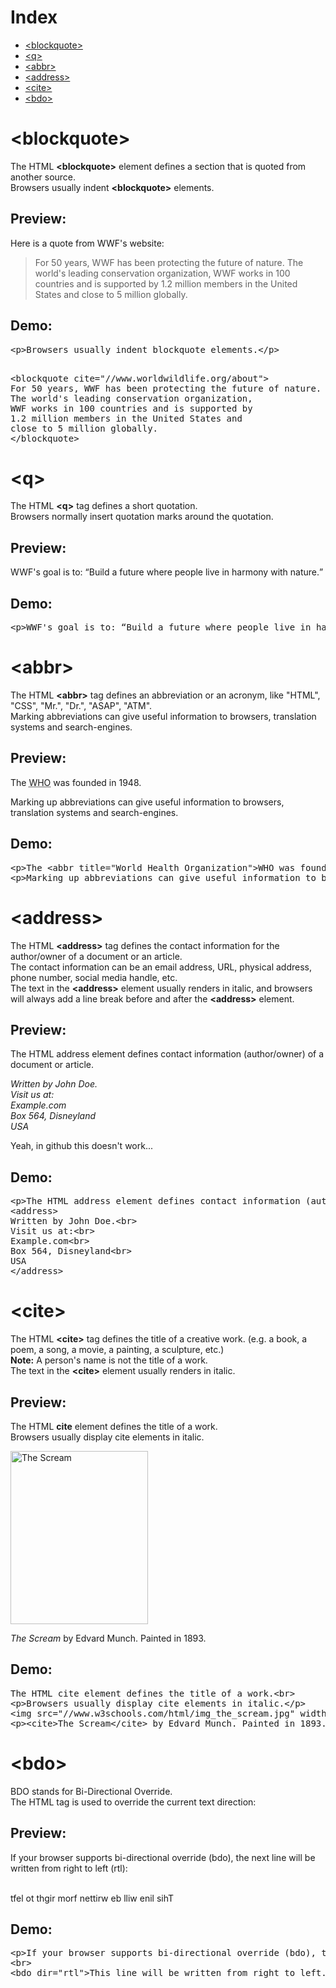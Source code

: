 <h1>Index</h1>
<ul>
  <li><a href="#blockquote">&lt;blockquote&gt;</a></li>
  <li><a href="#q">&lt;q&gt;</a></li>
  <li><a href="#abbr">&lt;abbr&gt;</a></li>
  <li><a href="#address">&lt;address&gt;</a></li>
  <li><a href="#cite">&lt;cite&gt;</a></li>
  <li><a href="#bdo">&lt;bdo&gt;</a></li>
</ul>
<h1>&lt;blockquote&gt;</h1>
The HTML <b>&lt;blockquote&gt;</b> element defines a section that is quoted from another source.
<br>
Browsers usually indent <b>&lt;blockquote&gt;</b> elements.
<h2>Preview:</h2>
<p>Here is a quote from WWF's website:</p>
<blockquote cite="http://www.worldwildlife.org/about">
For 50 years, WWF has been protecting the future of nature.
The world's leading conservation organization,
WWF works in 100 countries and is supported by
1.2 million members in the United States and
close to 5 million globally.
</blockquote>
<h2>Demo:</h2>
<pre>
&lt;p&gt;Browsers usually indent blockquote elements.&lt;/p&gt;
<p></p>
&lt;blockquote cite="//www.worldwildlife.org/about"&gt;
For 50 years, WWF has been protecting the future of nature.
The world's leading conservation organization,
WWF works in 100 countries and is supported by
1.2 million members in the United States and
close to 5 million globally.
&lt;/blockquote&gt;
</pre>
<h1>&lt;q&gt;</h1>
The HTML <b>&lt;q&gt;</b> tag defines a short quotation.
<br>
Browsers normally insert quotation marks around the quotation.
<h2>Preview:</h2>
<p>WWF's goal is to: <q>Build a future where people live in harmony with nature.</q></p>
<h2>Demo:</h2>
<pre>&lt;p&gt;WWF's goal is to: <q>Build a future where people live in harmony with nature.&lt;/q&gt;&lt;/p&gt;</pre>
<h1>&lt;abbr&gt;</h1>
The HTML <b>&lt;abbr&gt;</b> tag defines an abbreviation or an acronym, like "HTML", "CSS", "Mr.", "Dr.", "ASAP", "ATM".
<br>
Marking abbreviations can give useful information to browsers, translation systems and search-engines.
<h2>Preview:</h2>
<p>The <abbr title="World Health Organization">WHO</abbr> was founded in 1948.</p>
<p>Marking up abbreviations can give useful information to browsers, translation systems and search-engines.</p>
<h2>Demo:</h2>
<pre>
&lt;p&gt;The &lt;abbr title="World Health Organization"&gt;WHO</abbr> was founded in 1948.&lt;/p&gt;
&lt;p&gt;Marking up abbreviations can give useful information to browsers, translation systems and search-engines.&lt;/p&gt;
</pre>
<h1>&lt;address&gt;</h1>
The HTML <b>&lt;address&gt;</b> tag defines the contact information for the author/owner of a document or an article.
<br>
The contact information can be an email address, URL, physical address, phone number, social media handle, etc.
<br>
The text in the <b>&lt;address&gt;</b> element usually renders in italic, and browsers will always add a line break before and after the <b>&lt;address&gt;</b> element.
<h2>Preview:</h2>
<p>The HTML address element defines contact information (author/owner) of a document or article.</p>
<address>
Written by John Doe.
<br> 
Visit us at:
<br>
Example.com
<br>
Box 564, Disneyland
<br>
USA
</address>
<p></p>
Yeah, in github this doesn't work...
<h2>Demo:</h2>
<pre>
&lt;p&gt;The HTML address element defines contact information (author/owner) of a document or article.&lt;/p&gt;
&lt;address&gt;
Written by John Doe.&lt;br&gt; 
Visit us at:&lt;br&gt;
Example.com&lt;br&gt;
Box 564, Disneyland&lt;br&gt;
USA
&lt;/address&gt;
</pre>
<h1>&lt;cite&gt;</h1>
The HTML <b>&lt;cite&gt;</b> tag defines the title of a creative work. (e.g. a book, a poem, a song, a movie, a painting, a sculpture, etc.)
<br>
<b>Note:</b> A person's name is not the title of a work.
<br>
The text in the <b>&lt;cite&gt;</b> element usually renders in italic.
<h2>Preview:</h2>
The HTML <b>cite</b> element defines the title of a work.
<br>
Browsers usually display cite elements in italic.
<p></p>
<img src="https://www.w3schools.com/html/img_the_scream.jpg" width="220" height="277" alt="The Scream">
<p><cite>The Scream</cite> by Edvard Munch. Painted in 1893.</p>
<h2>Demo:</h2>
<pre>
The HTML cite element defines the title of a work.&lt;br&gt;
&lt;p&gt;Browsers usually display cite elements in italic.&lt;/p&gt;
&lt;img src="//www.w3schools.com/html/img_the_scream.jpg" width="220" height="277" alt="The Scream"&gt;
&lt;p&gt;&lt;cite&gt;The Scream&lt;/cite&gt; by Edvard Munch. Painted in 1893.&lt;/p&gt;
</pre>
<h1>&lt;bdo&gt;</h1>
BDO stands for Bi-Directional Override.
<br>
The HTML <bdo> tag is used to override the current text direction:
<h2>Preview:</h2>
<p>If your browser supports bi-directional override (bdo), the next line will be written from right to left (rtl):</p>
<br>
tfel ot thgir morf nettirw eb lliw enil sihT
<h2>Demo:</h2>
<pre>
&lt;p&gt;If your browser supports bi-directional override (bdo), the next line will be written from right to left (rtl):&lt;/p&gt;
&lt;br&gt;
&lt;bdo dir="rtl">This line will be written from right to left.&lt;/bdo&gt;
</pre>
